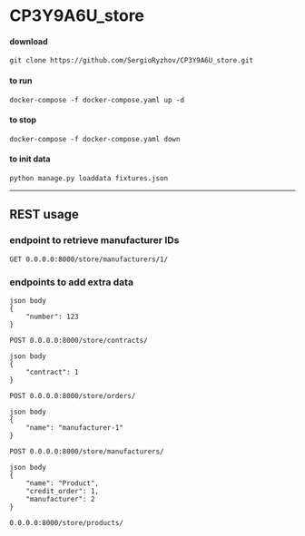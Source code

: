 # CP3Y9A6U_store

#### download
```
git clone https://github.com/SergioRyzhov/CP3Y9A6U_store.git
```

#### to run
```
docker-compose -f docker-compose.yaml up -d
```

#### to stop
```
docker-compose -f docker-compose.yaml down
```
#### to init data
```
python manage.py loaddata fixtures.json
```
***

## REST usage

### endpoint to retrieve manufacturer IDs
```
GET 0.0.0.0:8000/store/manufacturers/1/
```
### endpoints to add extra data
```
json body
{
    "number": 123
}

POST 0.0.0.0:8000/store/contracts/
```
```
json body
{
    "contract": 1
}

POST 0.0.0.0:8000/store/orders/
```
```
json body
{
    "name": "manufacturer-1"
}

POST 0.0.0.0:8000/store/manufacturers/
```
```
json body
{
    "name": "Product",
    "credit_order": 1,
    "manufacturer": 2
}

0.0.0.0:8000/store/products/
```